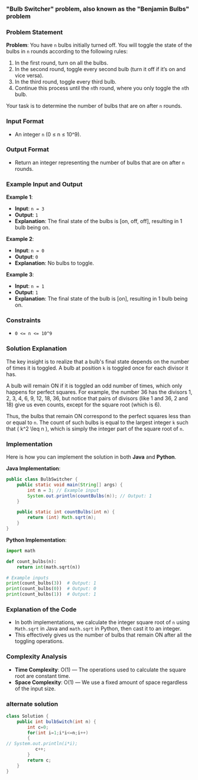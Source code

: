 ### "Bulb Switcher" problem, also known as the "Benjamin Bulbs" problem

### Problem Statement

**Problem**: You have `n` bulbs initially turned off. You will toggle the state of the bulbs in `n` rounds according to the following rules:

1. In the first round, turn on all the bulbs.
2. In the second round, toggle every second bulb (turn it off if it’s on and vice versa).
3. In the third round, toggle every third bulb.
4. Continue this process until the `n`th round, where you only toggle the `n`th bulb.

Your task is to determine the number of bulbs that are on after `n` rounds.

### Input Format

- An integer `n` (0 ≤ n ≤ 10^9).

### Output Format

- Return an integer representing the number of bulbs that are on after `n` rounds.

### Example Input and Output

**Example 1**:
- **Input**: `n = 3`
- **Output**: `1`
- **Explanation**: The final state of the bulbs is [on, off, off], resulting in 1 bulb being on.

**Example 2**:
- **Input**: `n = 0`
- **Output**: `0`
- **Explanation**: No bulbs to toggle.

**Example 3**:
- **Input**: `n = 1`
- **Output**: `1`
- **Explanation**: The final state of the bulb is [on], resulting in 1 bulb being on.

### Constraints

- `0 <= n <= 10^9`

### Solution Explanation

The key insight is to realize that a bulb's final state depends on the number of times it is toggled. A bulb at position `k` is toggled once for each divisor it has. 

A bulb will remain ON if it is toggled an odd number of times, which only happens for perfect squares. For example, the number 36 has the divisors 1, 2, 3, 4, 6, 9, 12, 18, 36, but notice that pairs of divisors (like 1 and 36, 2 and 18) give us even counts, except for the square root (which is 6).

Thus, the bulbs that remain ON correspond to the perfect squares less than or equal to `n`. The count of such bulbs is equal to the largest integer `k` such that \( k^2 \leq n \), which is simply the integer part of the square root of `n`.

### Implementation

Here is how you can implement the solution in both **Java** and **Python**.

**Java Implementation**:
```java
public class BulbSwitcher {
    public static void main(String[] args) {
        int n = 3; // Example input
        System.out.println(countBulbs(n)); // Output: 1
    }

    public static int countBulbs(int n) {
        return (int) Math.sqrt(n);
    }
}
```

**Python Implementation**:
```python
import math

def count_bulbs(n):
    return int(math.sqrt(n))

# Example inputs
print(count_bulbs(3))  # Output: 1
print(count_bulbs(0))  # Output: 0
print(count_bulbs(1))  # Output: 1
```

### Explanation of the Code
- In both implementations, we calculate the integer square root of `n` using `Math.sqrt` in Java and `math.sqrt` in Python, then cast it to an integer.
- This effectively gives us the number of bulbs that remain ON after all the toggling operations. 

### Complexity Analysis
- **Time Complexity**: O(1) — The operations used to calculate the square root are constant time.
- **Space Complexity**: O(1) — We use a fixed amount of space regardless of the input size. 

### alternate solution 
```java
class Solution {
    public int bulbSwitch(int n) {
        int c=0;
        for(int i=1;i*i<=n;i++)
        {
// System.out.println(i*i);
           c++;
        }
        return c;
    }
}
```